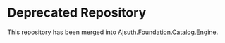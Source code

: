 # Deprecated Repository
This repository has been merged into [Ajsuth.Foundation.Catalog.Engine](https://github.com/ajsuth/Ajsuth.Foundation.Catalog.Engine).
